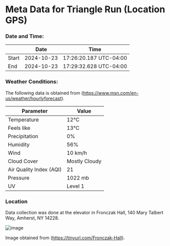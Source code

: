 # Meta Data for Triangle Run (Location GPS)

### Date and Time:

|                | **Date**               | **Time**                      |
|----------------|------------------------|-------------------------------|
| Start          | 2024-10-23             | 17:26:20.187 UTC-04:00       |
| End            | 2024-10-23             | 17:29:32.628 UTC-04:00       |



### Weather Conditions:

The following data is obtained from (https://www.msn.com/en-us/weather/hourlyforecast).

| **Parameter**                     | **Value**        |
|-----------------------------------|------------------|
| Temperature                       | 12℃              |
| Feels like                       | 13℃              |
| Precipitation                    | 0%               |
| Humidity                         | 56%              |
| Wind                             | 10 km/h          |
| Cloud Cover                      | Mostly Cloudy     |
| Air Quality Index (AQI)         | 21               |
| Pressure                         | 1022 mb          |
| UV                               | Level 1          |


### Location

Data collection was done at the elevator in Fronczak Hall, 140 Mary Talbert Way, Amherst, NY 14228.

![image](https://github.com/user-attachments/assets/f83e6aab-95a5-4d5e-bcf7-bb13e949e87b)


Image obtained from (https://tinyurl.com/Fronczak-Hall).

